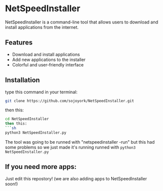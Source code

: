 # NetSpeedInstaller
NetSpeedInstaller is a command-line tool that allows users to download and install applications from the internet. 

## Features
- Download and install applications
- Add new applications to the installer
- Colorful and user-friendly interface

## Installation
type this command in your terminal:
```sh
git clone https://github.com/sojoyork/NetSpeedInstaller.git
```
then this:
```sh
cd NetSpeedInstaller
then this:
```sh
python3 NetSpeedInstaller.py
```
The tool was going to be runned with "netspeedinstaller -run" but this had some problems so we just made it's running runned with `python3 NetSpeedInstaller.py`
## If you need more apps:
Just edit this repostory! (we are also adding apps to NetSpeedInstaller soon!)
